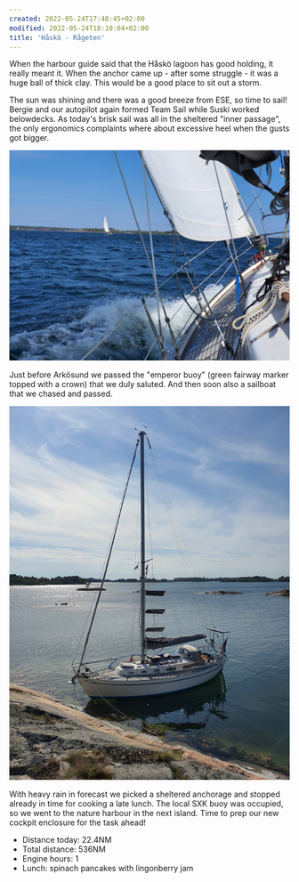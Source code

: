 ```yaml
---
created: 2022-05-24T17:48:45+02:00
modified: 2022-05-24T18:10:04+02:00
title: 'Håskö - Rågeten'
---
```


When the harbour guide said that the Håskö lagoon has good holding, it really meant it. When the anchor came up - after some struggle - it was a huge ball of thick clay. This would be a good place to sit out a storm.

The sun was shining and there was a good breeze from ESE, so time to sail! Bergie and our autopilot again formed Team Sail while Suski worked belowdecks. As today's brisk sail was all in the sheltered "inner passage", the only ergonomics complaints where about excessive heel when the gusts got bigger.

![Chase is on](../2022/6145f08b9d9a3fbd7ef0f0c0321bb0ef.jpg) 

Just before Arkösund we passed the "emperor buoy" (green fairway marker topped with a crown) that we duly saluted. And then soon also a sailboat that we chased and passed.

![Tied up](../2022/848fbcf1927192cef0e3b919225c90a1.jpg) 

With heavy rain in forecast we picked a sheltered anchorage and stopped already in time for cooking a late lunch. The local SXK buoy was occupied, so we went to the nature harbour in the next island. Time to prep our new cockpit enclosure for the task ahead!

* Distance today: 22.4NM
* Total distance: 536NM
* Engine hours: 1
* Lunch: spinach pancakes with lingonberry jam
